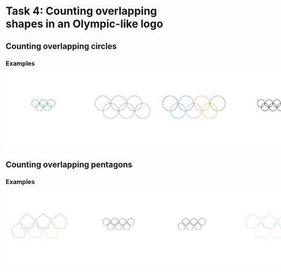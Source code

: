 # Task 4: Counting overlapping shapes in an Olympic-like logo


## Counting overlapping circles

### Examples

<div style="display: flex; flex-direction: row;">
<img src="images/3c9e2635-81a4-4108-ad48-8ff850aabcd8.png" alt="Alt text" width="200"/>
<img src="images/5d6a303b-27ab-4e31-a73e-286ffc988685.png" alt="Alt text" width="200"/>
<img src="images/449d26c2-0117-456a-b088-d2f4acf53f36.png" alt="Alt text" width="200"/>
<img src="images/6924ee6c-59f6-4291-8142-64bf39e62238.png" alt="Alt text" width="200"/>
</div>



## Counting overlapping pentagons

### Examples

<div style="display: flex; flex-direction: row;">
<img src="images/42cf5f1d-4385-49d5-a075-7e45a067d78e.png" alt="Alt text" width="200"/>
<img src="images/79ebe6d7-c6b6-4342-8bf3-1136fb96acad.png" alt="Alt text" width="200"/>
<img src="images/cb2c4c25-7d21-4985-a8a4-f152d74de719.png" alt="Alt text" width="200"/>
<img src="images/e8f64897-1947-4b99-8d28-10ec8cc963bf.png" alt="Alt text" width="200"/>
</div>